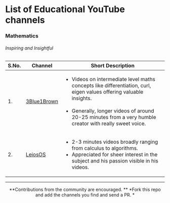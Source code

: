 # List of Educational YouTube channels
### Mathematics
###### Inspiring and Insightful

|S.No.|           Channel            |          Short Description            |
|----|------------------------------|---------------------------------------|
|1.| [ 3Blue1Brown](https://www.youtube.com/channel/UCYO_jab_esuFRV4b17AJtAw)|<ul> <li>  Videos on intermediate level maths concepts like differentiation, curl, eigen values offering valuable insights.<br><br> <li>Generally, longer videos of around 20-25 minutes from a very humble creator with really sweet voice.|
|2. | [LeiosOS](https://www.youtube.com/channel/UCd0dc7kQA1FUpJ76o1EjLqQ)|<ul><li> 2-3 minutes videos broadly ranging from calculus to algorithms.<li> Appreciated for sheer interest in the subject and his passion visible in his videos.


***
<center>**Contributions from the community are encouraged.  **  
*Fork this repo and add the channels you find and send a PR. *
